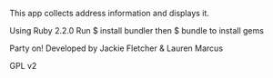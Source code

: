 This app collects address information and displays it. 

Using Ruby 2.2.0 Run $ install bundler then $ bundle to install gems

Party on! Developed by Jackie Fletcher & Lauren Marcus

GPL v2
